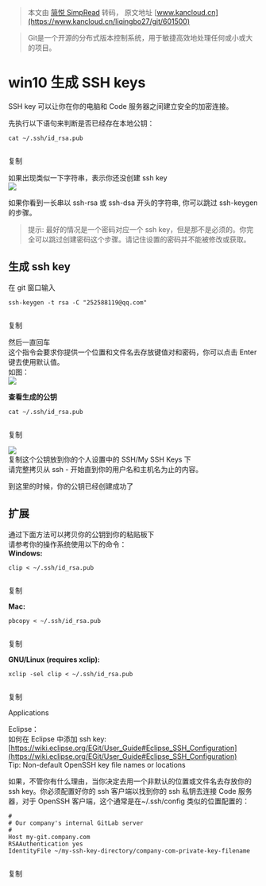 > 本文由 [简悦 SimpRead](http://ksria.com/simpread/) 转码， 原文地址 [www.kancloud.cn](https://www.kancloud.cn/liqingbo27/git/601500)

> Git是一个开源的分布式版本控制系统，用于敏捷高效地处理任何或小或大的项目。

win10 生成 SSH keys
=================

SSH key 可以让你在你的电脑和 Code 服务器之间建立安全的加密连接。

先执行以下语句来判断是否已经存在本地公钥：

```
cat ~/.ssh/id_rsa.pub


```

复制

如果出现类似一下字符串，表示你还没创建 ssh key  
![](https://img.kancloud.cn/27/d1/27d1fdb3f56492b175c99ce92d2efddf_478x30.png)

如果你看到一长串以 ssh-rsa 或 ssh-dsa 开头的字符串, 你可以跳过 ssh-keygen 的步骤。

> 提示: 最好的情况是一个密码对应一个 ssh key，但是那不是必须的。你完全可以跳过创建密码这个步骤。请记住设置的密码并不能被修改或获取。

生成 ssh key
----------

在 git 窗口输入

```
ssh-keygen -t rsa -C "252588119@qq.com"


```

复制

然后一直回车  
这个指令会要求你提供一个位置和文件名去存放键值对和密码，你可以点击 Enter 键去使用默认值。  
如图：  
![](https://img.kancloud.cn/d7/40/d7401f236e2a30e2e2099571dc4c2ad0_562x323.png)

**查看生成的公钥**

```
cat ~/.ssh/id_rsa.pub


```

复制

![](https://img.kancloud.cn/fc/e0/fce0a9e536ae786dbba0ebb4eb2fda30_564x114.png)  
复制这个公钥放到你的个人设置中的 SSH/My SSH Keys 下  
请完整拷贝从 ssh - 开始直到你的用户名和主机名为止的内容。

到这里的时候，你的公钥已经创建成功了

扩展
--

通过下面方法可以拷贝你的公钥到你的粘贴板下  
请参考你的操作系统使用以下的命令：  
**Windows:**

```
clip < ~/.ssh/id_rsa.pub


```

复制

**Mac:**

```
pbcopy < ~/.ssh/id_rsa.pub


```

复制

**GNU/Linux (requires xclip):**

```
xclip -sel clip < ~/.ssh/id_rsa.pub


```

复制

Applications

Eclipse：  
如何在 Eclipse 中添加 ssh key: [https://wiki.eclipse.org/EGit/User_Guide#Eclipse_SSH_Configuration](https://wiki.eclipse.org/EGit/User_Guide#Eclipse_SSH_Configuration)  
Tip: Non-default OpenSSH key file names or locations

如果，不管你有什么理由，当你决定去用一个非默认的位置或文件名去存放你的 ssh key。你必须配置好你的 ssh 客户端以找到你的 ssh 私钥去连接 Code 服务器，对于 OpenSSH 客户端，这个通常是在~/.ssh/config 类似的位置配置的：

```
#
# Our company's internal GitLab server
#
Host my-git.company.com
RSAAuthentication yes
IdentityFile ~/my-ssh-key-directory/company-com-private-key-filename


```

复制